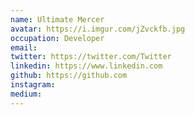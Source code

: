 ```yaml
---
name: Ultimate Mercer
avatar: https://i.imgur.com/jZvckfb.jpg
occupation: Developer
email:
twitter: https://twitter.com/Twitter
linkedin: https://www.linkedin.com
github: https://github.com
instagram:
medium:
---
```

